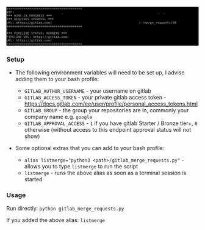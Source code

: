 ![example image](https://github.com/zzZIMAWAKE/gitlab-mr-status/blob/master/example.png)

### Setup
* The following environment variables will need to be set up, I advise adding them to your bash profile:
    * `GITLAB_AUTHOR_USERNAME` - your username on gitlab
    * `GITLAB_ACCESS_TOKEN` - your private gitlab access token - https://docs.gitlab.com/ee/user/profile/personal_access_tokens.html
    * `GITLAB_GROUP` - the group your repositories are in, commonly your company name e.g. `google`
    * `GITLAB_APPROVAL_ACCESS` - `1` if you have gitlab Starter / Bronze tier+, `0` otherwise (without access to this endpoint approval status will not show)

* Some optional extras that you can add to your bash profile:
    * `alias listmerge="python3 <path>/gitlab_merge_requests.py"` - allows you to type `listmerge` to run the script
    * `listmerge` - runs the above alias as soon as a terminal session is started

### Usage

Run directly: `python gitlab_merge_requests.py`

If you added the above alias: `listmerge`
